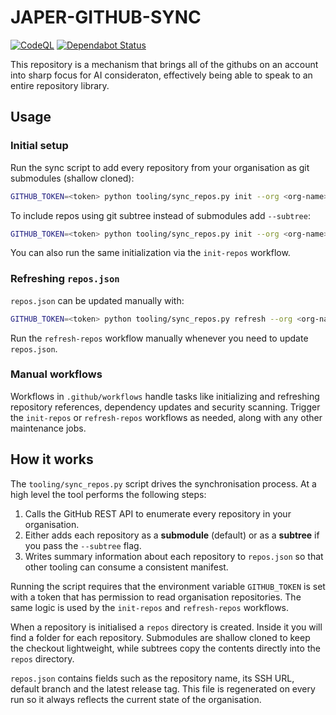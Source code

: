 # JAPER-GITHUB-SYNC

[![CodeQL](https://github.com/<org>/<repo>/actions/workflows/codeql.yml/badge.svg)](https://github.com/<org>/<repo>/actions/workflows/codeql.yml)
[![Dependabot Status](https://img.shields.io/github/dependabot/alerts/<org>/<repo>)](https://github.com/<org>/<repo>/security/dependabot)

This repository is a mechanism that brings all of the githubs on an account into sharp focus for AI consideraton, effectively being able to speak to an entire repository library.

## Usage

### Initial setup

Run the sync script to add every repository from your organisation as git submodules (shallow cloned):

```bash
GITHUB_TOKEN=<token> python tooling/sync_repos.py init --org <org-name>
```

To include repos using git subtree instead of submodules add `--subtree`:

```bash
GITHUB_TOKEN=<token> python tooling/sync_repos.py init --org <org-name> --subtree
```

You can also run the same initialization via the `init-repos` workflow.

### Refreshing `repos.json`

`repos.json` can be updated manually with:

```bash
GITHUB_TOKEN=<token> python tooling/sync_repos.py refresh --org <org-name>
```

Run the `refresh-repos` workflow manually whenever you need to update `repos.json`.

### Manual workflows

Workflows in `.github/workflows` handle tasks like initializing and refreshing
repository references, dependency updates and security scanning. Trigger the
`init-repos` or `refresh-repos` workflows as needed, along with any other
maintenance jobs.

## How it works

The `tooling/sync_repos.py` script drives the synchronisation process. At a high
level the tool performs the following steps:

1. Calls the GitHub REST API to enumerate every repository in your organisation.
2. Either adds each repository as a **submodule** (default) or as a **subtree**
   if you pass the `--subtree` flag.
3. Writes summary information about each repository to `repos.json` so that
   other tooling can consume a consistent manifest.

Running the script requires that the environment variable `GITHUB_TOKEN` is set
with a token that has permission to read organisation repositories. The same
logic is used by the `init-repos` and `refresh-repos` workflows.

When a repository is initialised a `repos` directory is created. Inside it you
will find a folder for each repository. Submodules are shallow cloned to keep
the checkout lightweight, while subtrees copy the contents directly into the
`repos` directory.

`repos.json` contains fields such as the repository name, its SSH URL, default
branch and the latest release tag. This file is regenerated on every run so it
always reflects the current state of the organisation.

